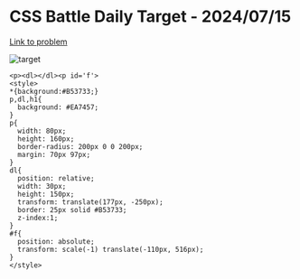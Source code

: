 # CSS Battle Daily Target - 2024/07/15

[Link to problem](https://cssbattle.dev/play/63FIG5VojdN2a8llcruA)

![target](https://firebasestorage.googleapis.com/v0/b/cssbattleapp.appspot.com/o/user%2Fummd3POvEDfFyeFvVdOMG3OOrwE2%2Ftargets%2Ftarget_Huomr0X.png?alt=media)

```
<p><dl></dl><p id='f'>
<style>
*{background:#B53733;}
p,dl,h1{
  background: #EA7457;
}
p{
  width: 80px;
  height: 160px;  
  border-radius: 200px 0 0 200px;
  margin: 70px 97px;
} 
dl{
  position: relative;
  width: 30px;
  height: 150px;
  transform: translate(177px, -250px);
  border: 25px solid #B53733;
  z-index:1;
}
#f{
  position: absolute;
  transform: scale(-1) translate(-110px, 516px);
}
</style>
```